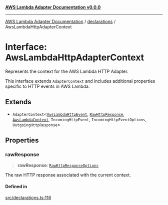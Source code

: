 [**AWS Lambda Adapter Documentation v0.0.0**](../../README.md)

***

[AWS Lambda Adapter Documentation](../../modules.md) / [declarations](../README.md) / AwsLambdaHttpAdapterContext

# Interface: AwsLambdaHttpAdapterContext

Represents the context for the AWS Lambda HTTP Adapter.

This interface extends `AdapterContext` and includes additional properties specific
to HTTP events in AWS Lambda.

## Extends

- `AdapterContext`\<[`AwsLambdaHttpEvent`](AwsLambdaHttpEvent.md), [`RawHttpResponse`](../type-aliases/RawHttpResponse.md), [`AwsLambdaContext`](../type-aliases/AwsLambdaContext.md), `IncomingHttpEvent`, `IncomingHttpEventOptions`, `OutgoingHttpResponse`\>

## Properties

### rawResponse

> **rawResponse**: [`RawHttpResponseOptions`](RawHttpResponseOptions.md)

The raw HTTP response associated with the current context.

#### Defined in

[src/declarations.ts:116](https://github.com/stonemjs/aws-middleware/blob/f8f28d71d5c0361fb5acf8a9a666be52d9e731c3/src/declarations.ts#L116)
